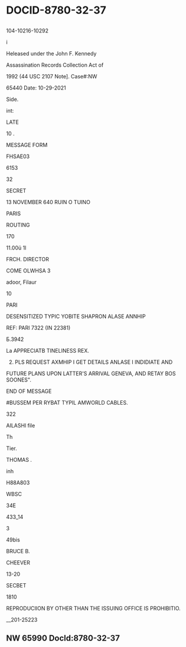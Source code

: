 # DOCID-8780-32-37

##
104-10216-10292

i

Heleased under the John F. Kennedy

Assassination Records Collection Act of

1992 (44 USC 2107 Note]. Case#:NW

65440 Date: 10-29-2021

Side.

int:

LATE

10 .

MESSAGE FORM

FHSAE03

6153

32

SECRET

13 NOVEMBER 640 RUIN O TUINO

PARIS

ROUTING

170

11.00ü 1l

FRCH. DIRECTOR

COME OLWHSA 3

adoor, Filaur

10

PARI

DESENSITIZED TYPIC YOBITE SHAPRON ALASE ANNHIP

REF: PARI 7322 (IN 22381)

Б.3942

La APPRECIATB TINELINESS REX.

2. PLS REQUEST AXMHIP I GET DETAILS ANLASE I INDIDIATE AND

FUTURE PLANS UPON LATTER'S ARRIVAL GENEVA, AND RETAY BOS SOONES".

END OF MESSAGE

#BUSSEM PER RYBAT TYPIL AMWORLD CABLES.

322

AILASHl file

Th

Tier.

THOMAS .

inh

H88A803

WBSC

34E

433_14

3

49bis

BRUCE B.

CHEEVER

13-20

SECBET

1810

REPRODUCIION BY OTHER THAN THE ISSUING OFFICE IS PROHIBITIO.

__201-25223

NW 65990 Docld:8780-32-37
---

